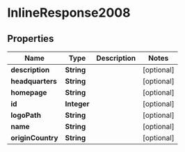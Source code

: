 
# InlineResponse2008

## Properties
Name | Type | Description | Notes
------------ | ------------- | ------------- | -------------
**description** | **String** |  |  [optional]
**headquarters** | **String** |  |  [optional]
**homepage** | **String** |  |  [optional]
**id** | **Integer** |  |  [optional]
**logoPath** | **String** |  |  [optional]
**name** | **String** |  |  [optional]
**originCountry** | **String** |  |  [optional]



